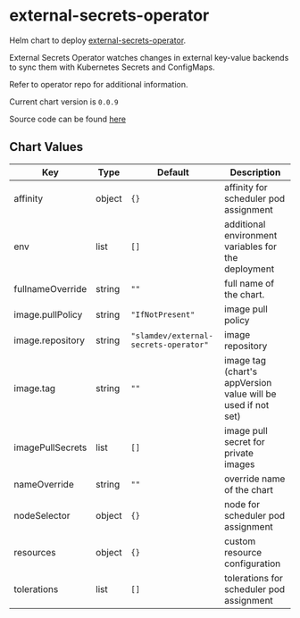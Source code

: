 external-secrets-operator
=========================
Helm chart to deploy [external-secrets-operator](https://github.com/slamdev/external-secrets-operator).

External Secrets Operator watches changes in external key-value backends to sync them with Kubernetes Secrets and ConfigMaps.

Refer to operator repo for additional information.

Current chart version is `0.0.9`

Source code can be found [here](https://github.com/slamdev/helm-charts/tree/master/charts/external-secrets-operator)



## Chart Values

| Key | Type | Default | Description |
|-----|------|---------|-------------|
| affinity | object | `{}` | affinity for scheduler pod assignment |
| env | list | `[]` | additional environment variables for the deployment |
| fullnameOverride | string | `""` | full name of the chart. |
| image.pullPolicy | string | `"IfNotPresent"` | image pull policy |
| image.repository | string | `"slamdev/external-secrets-operator"` | image repository |
| image.tag | string | `""` | image tag (chart's appVersion value will be used if not set) |
| imagePullSecrets | list | `[]` | image pull secret for private images |
| nameOverride | string | `""` | override name of the chart |
| nodeSelector | object | `{}` | node for scheduler pod assignment |
| resources | object | `{}` | custom resource configuration |
| tolerations | list | `[]` | tolerations for scheduler pod assignment |
